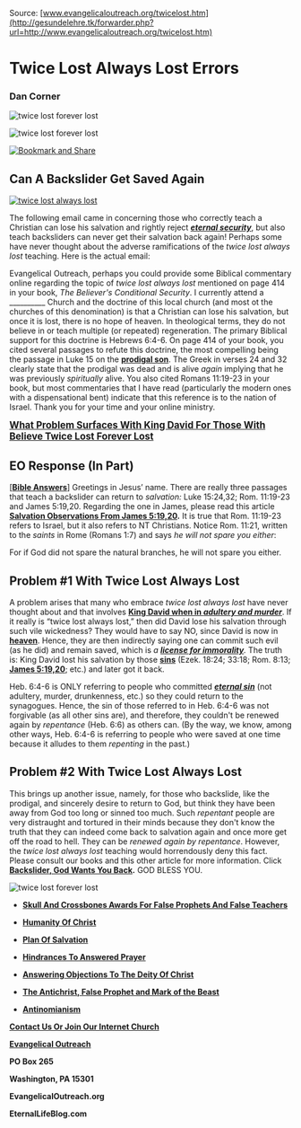 <!--t Twice Lost Always Lost Errors t-->
<!--d Twice Lost Always Lost Errors d-->

Source: [www.evangelicaloutreach.org/twicelost.htm](http://gesundelehre.tk/forwarder.php?url=http://www.evangelicaloutreach.org/twicelost.htm)

# Twice Lost Always Lost Errors

### Dan Corner

![twice lost forever lost](../..7files/pictures/evangelical-twice-lost-forever-lost.jpg "Twice Lost Always Lost Errors")

![twice lost forever lost](../../files/pictures/a-colorb.gif)

[![Bookmark and Share](../s7.addthis.com/static/btn/v2/lg-share-en.gif)](http://www.addthis.com/bookmark.php?v=250&username=xa-4ce723c86d857fe0)


## Can A Backslider Get Saved Again

[![twice lost always lost](../../files/pictures/twice-lost-always-lost-errors.jpg "Twice Lost Always Lost Errors")](http://gesundelehre.tk/forwarder.php?url=http://www.evangelicaloutreach.org/eternal_sin_blasphemy_of_Holy_Spirit.html)

The following email came in concerning those who correctly teach a Christian can lose his salvation and rightly reject _[**eternal security**](http://gesundelehre.tk/forwarder.php?url=http://www.evangelicaloutreach.org/eternal-security.html)_, but also teach backsliders can never get their salvation back again! Perhaps some have never thought about the adverse ramifications of the _twice lost always lost_ teaching. Here is the actual email:

Evangelical Outreach, perhaps you could provide some Biblical commentary online regarding the topic of _twice lost always lost_ mentioned on page 414 in your book, _The Believer's Conditional Security_. I currently attend a __________ Church and the doctrine of this local church (and most ot the churches of this denomination) is that a Christian can lose his salvation, but once it is lost, there is no hope of heaven. In theological terms, they do not believe in or teach multiple (or repeated) regeneration. The primary Biblical support for this doctrine is Hebrews 6:4-6\. On page 414 of your book, you cited several passages to refute this doctrine, the most compelling being the passage in Luke 15 on the [**prodigal son**](http://gesundelehre.tk/forwarder.php?url=http://www.evangelicaloutreach.org/prodigal-son.html). The Greek in verses 24 and 32 clearly state that the prodigal was dead and is alive _again_ implying that he was previously _spiritually_ alive. You also cited Romans 11:19-23 in your book, but most commentaries that I have read (particularly the modern ones with a dispensational bent) indicate that this reference is to the nation of Israel. Thank you for your time and your online ministry.

<big>**[What Problem Surfaces With King David For Those With Believe Twice Lost Forever Lost](#twice%20lost%20forever%20lost)**</big>


## EO Response (In Part)

[[**Bible Answers**](http://gesundelehre.tk/forwarder.php?url=http://www.evangelicaloutreach.org/bible-answers.html)] Greetings in Jesus’ name. There are really three passages that teach a backslider can return to _salvation:_ Luke 15:24,32; Rom. 11:19-23 and James 5:19,20\. Regarding the one in James, please read this article [**Salvation Observations From James 5:19,20**](http://gesundelehre.tk/forwarder.php?url=http://www.evangelicaloutreach.org/james51920.html)**.** It is true that Rom. 11:19-23 refers to Israel, but it also refers to NT Christians. Notice Rom. 11:21, written to the _saints_ in Rome (Romans 1:7) and says _he will not spare you either_:

For if God did not spare the natural branches, he will not spare you either.


<a name="twice%20lost%20forever%20lost"></a>
## Problem #1 With Twice Lost Always Lost

A problem arises that many who embrace _twice lost always lost_ have never thought about and that involves **[King David when in _adultery and murder_](http://gesundelehre.tk/forwarder.php?url=http://www.evangelicaloutreach.org/king-david-sinned.html)**. If it really is “twice lost always lost,” then did David lose his salvation through such vile wickedness? They would have to say NO, since David is now in **[heaven](http://gesundelehre.tk/forwarder.php?url=http://www.evangelicaloutreach.org/what-is-heaven-like.html)**. Hence, they are then indirectly saying one can commit such evil (as he did) and remain saved, which is _a [**license for immorality**](http://gesundelehre.tk/forwarder.php?url=http://www.evangelicaloutreach.org/etlicense.html)._ The truth is: King David lost his salvation by those **[sins](http://gesundelehre.tk/forwarder.php?url=http://www.evangelicaloutreach.org/sin.html)** (Ezek. 18:24; 33:18; Rom. 8:13; **[James 5:19,20](http://gesundelehre.tk/forwarder.php?url=http://www.evangelicaloutreach.org/james51920.html)**; etc.) and later got it back.

Heb. 6:4-6 is ONLY referring to people who committed _**[eternal sin](http://gesundelehre.tk/forwarder.php?url=http://www.evangelicaloutreach.org/eternal_sin_blasphemy_of_Holy_Spirit.html)**_ (not adultery, murder, drunkenness, etc.) so they could return to the synagogues. Hence, the sin of those referred to in Heb. 6:4-6 was not forgivable (as all other sins are), and therefore, they couldn't be renewed again by _repentance_ (Heb. 6:6) as others can. (By the way, we know, among other ways, Heb. 6:4-6 is referring to people who were saved at one time because it alludes to them _repenting_ in the past.)


## Problem #2 With Twice Lost Always Lost

This brings up another issue, namely, for those who backslide, like the prodigal, and sincerely desire to return to God, but think they have been away from God too long or sinned too much. Such _repentant_ people are very distraught and tortured in their minds because they don't know the truth that they can indeed come back to salvation again and once more get off the road to hell. They can be _renewed again by repentance_. However, the _twice lost always lost_ teaching would horrendously deny this fact. Please consult our books and this other article for more information. Click **[Backslider, God Wants You Back](http://gesundelehre.tk/forwarder.php?url=http://www.evangelicaloutreach.org/backslider.html).** GOD BLESS YOU.

![twice lost forever lost](../../files/pictures/a-colorb.gif)

- **[Skull And Crossbones Awards For False Prophets And False Teachers](http://gesundelehre.tk/forwarder.php?url=http://www.evangelicaloutreach.org/Skull_And_Crossbones.html)**

- **[Humanity Of Christ](http://gesundelehre.tk/forwarder.php?url=http://www.evangelicaloutreach.org/humanity-of-christ.html)**

- **[Plan Of Salvation](http://gesundelehre.tk/forwarder.php?url=http://www.evangelicaloutreach.org/plan-of-salvation.html)**

- **[Hindrances To Answered Prayer](http://gesundelehre.tk/forwarder.php?url=http://www.evangelicaloutreach.org/hindrances-to-answered-prayer.htm)**

- **[Answering Objections To The Deity Of Christ](http://gesundelehre.tk/forwarder.php?url=http://www.evangelicaloutreach.org/deity-of-Christ.html)**

- **[The Antichrist, False Prophet and Mark of the Beast](http://gesundelehre.tk/forwarder.php?url=http://www.evangelicaloutreach.org/antichrist.html)**

- **[Antinomianism](http://gesundelehre.tk/forwarder.php?url=http://www.evangelicaloutreach.org/antinomianism.htm)**

[**Contact Us Or Join Our Internet Church**](http://gesundelehre.tk/forwarder.php?url=http://www.evangelicaloutreach.org/contact.html)

**[Evangelical Outreach](http://gesundelehre.tk/forwarder.php?url=http://www.evangelicaloutreach.org/index.html)**

**PO Box 265**

**Washington, PA 15301**

**EvangelicalOutreach.org**

**EternalLifeBlog.com**